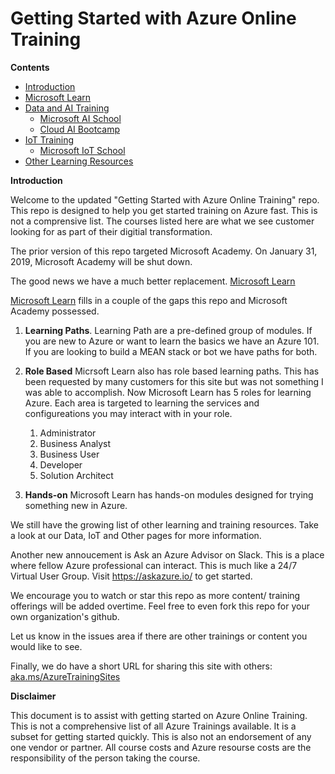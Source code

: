 # Getting Started with Azure Online Training
 
<a name="contents">__Contents__</a>

- [Introduction](#intro)
- [Microsoft Learn](./MicrosoftLearn.md#)
- [Data and AI Training](./Data_and_AI_Training.md#)
   - [Microsoft AI School](./Data_and_AI_Training.md#aischool)
   - [Cloud AI Bootcamp](./Data_and_AI_Training.md#learnaibootcamp)
 - [IoT Training](./IoT_Training.md#iottraining)
   - [Microsoft IoT School](./IoT_Training.md#iotschool)
  - [Other Learning Resources](./OtherResources.md#)


<a name="intro">__Introduction__</a>

Welcome to the updated "Getting Started with Azure Online Training" repo. This repo is designed to help you get started training on Azure fast. This is not a comprensive list. The courses listed here are what we see customer looking for as part of their digitial transformation. 

The prior version of this repo targeted Microsoft Academy. On January 31, 2019, Microsoft Academy will be shut down. 

The good news we have a much better replacement. [Microsoft Learn](https://docs.microsoft.com/en-us/learn/)

[Microsoft Learn](https://docs.microsoft.com/en-us/learn/) fills in a couple of the gaps this repo and Microsoft Academy possessed.
1. __Learning Paths__. Learning Path are a pre-defined group of modules. If you are new to Azure or want to learn the basics we have an Azure 101. If you are looking to build a MEAN stack or bot we have paths for both.
2. __Role Based__ Micrsoft Learn also has role based learning paths. This has been requested by many customers for this site but was not something I was able to accomplish. Now Microsoft Learn has 5 roles for learning Azure. Each area is targeted to learning the services and configureations you may interact with in your role.
   1. Administrator
   2. Business Analyst
   3. Business User
   4. Developer
   5. Solution Architect

3. __Hands-on__ Microsoft Learn has hands-on modules designed for trying something new in Azure. 

We still have the growing list of other learning and training resources. Take a look at our Data, IoT and Other pages for more information.

Another new annoucement is Ask an Azure Advisor on Slack. This is a place where fellow Azure professional can interact. This is much like a 24/7 Virtual User Group. Visit https://askazure.io/ to get started. 

We encourage you to watch or star this repo as more content/ training offerings will be added overtime. Feel free to even fork this repo for your own organization's github.

Let us know in the issues area if there are other trainings or content you would like to see. 

Finally, we do have a short URL for sharing this site with others: [aka.ms/AzureTrainingSites](https://aka.ms/AzureTrainingSites)

 

__Disclaimer__

This document is to assist with getting started on Azure Online Training. This is not a comprehensive list of all Azure Trainings available. It is a subset for getting started quickly. This is also not an endorsement of any one vendor or partner. All course costs and Azure resourse costs are the responsibility of the person taking the course.
 